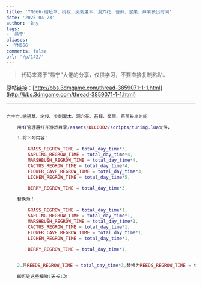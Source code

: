 ```yaml
---
title: 'YN066-缩短草、树杈、尖刺灌木、洞穴花、苔藓、浆果、芦苇长出时间'
date: '2025-04-23'
author: 'Bny'
tags:
- '易宁'
aliases:
- 'YN066'
comments: false
url: '/p/142/'
---
```


> 代码来源于“易宁”大佬的分享，仅供学习，不要直接复制粘贴。

原帖链接：[http://bbs.3dmgame.com/thread-3859071-1-1.html](http://bbs.3dmgame.com/thread-3859071-1-1.html)

---

```lua  

六十六.缩短草、树杈、尖刺灌木、洞穴花、苔藓、浆果、芦苇长出时间

	用MT管理器打开游戏目录/assets/DLC0002/scripts/tuning.lua文件，

	1.将下列内容：

		GRASS_REGROW_TIME = total_day_time*3,
		SAPLING_REGROW_TIME = total_day_time*4,
		MARSHBUSH_REGROW_TIME = total_day_time*4,
		CACTUS_REGROW_TIME = total_day_time*4,
		FLOWER_CAVE_REGROW_TIME = total_day_time*3,
		LICHEN_REGROW_TIME = total_day_time*5,
		
		BERRY_REGROW_TIME = total_day_time*3,

	替换为：

		GRASS_REGROW_TIME = total_day_time*1,
		SAPLING_REGROW_TIME = total_day_time*1,
		MARSHBUSH_REGROW_TIME = total_day_time*1,
		CACTUS_REGROW_TIME = total_day_time*1,
		FLOWER_CAVE_REGROW_TIME = total_day_time*1,
		LICHEN_REGROW_TIME = total_day_time*1,
		
		BERRY_REGROW_TIME = total_day_time*1,


	2.将REEDS_REGROW_TIME = total_day_time*3,替换为REEDS_REGROW_TIME = total_day_time*1,

	即可让这些植物1天长1次

```  

